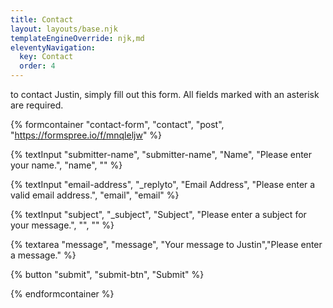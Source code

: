 ```yaml
---
title: Contact
layout: layouts/base.njk
templateEngineOverride: njk,md
eleventyNavigation:
  key: Contact
  order: 4
---
```

to contact Justin, simply fill out this form. All fields marked with an asterisk are required.

{% formcontainer "contact-form", "contact", "post", "https://formspree.io/f/mnqleljw" %}

{% textInput "submitter-name", "submitter-name", "Name", "Please enter your name.", "name", "" %}

{% textInput "email-address", "_replyto", "Email Address", "Please enter a valid email address.", "email", "email" %}

{% textInput "subject", "_subject", "Subject", "Please enter a subject for your message.", "", "" %}

{% textarea "message", "message", "Your message to Justin","Please enter a message." %}

{% button "submit", "submit-btn", "Submit" %}

{% endformcontainer %}